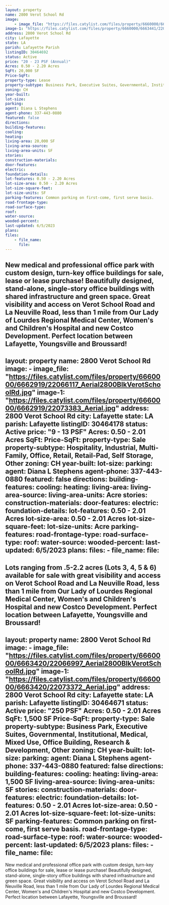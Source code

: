 ```yaml
---
layout: property
name: 2800 Verot School Rd
image:
    - image_file: "https://files.catylist.com/files/property/6660000/6663441/22067196_Aerial2800BlkVerotSchoolRd.jpg"
image-1: "https://files.catylist.com/files/property/6660000/6663441/22073378_Aerial.jpg"
address: 2800 Verot School Rd
city: Lafayette
state: LA
parish: Lafayette Parish
listingID: 30464692
status: Active
price: "20 - 23 PSF (Annual)"
Acres: 0.50 - 2.20 Acres
SqFt: 20,000 SF
Price-SqFt:
property-type: Lease
property-subtype: Business Park, Executive Suites, Governmental, Institutional, Medical, Mixed Use, Office Building, Research &amp; Development, Other
zoning: CH
year-built:
lot-size:
parking:
agent: Diana L Stephens
agent-phone: 337-443-0880
featured: false
directions:
building-features:
cooling:
heating:
living-area: 20,000 SF
living-area-source:
living-area-units: SF
stories:
construction-materials:
door-features:
electric:
foundation-details:
lot-features: 0.50 - 2.20 Acres
lot-size-area: 0.50 - 2.20 Acres
lot-size-square-feet:
lot-size-units: SF
parking-features: Common parking on first-come, first serve basis.
road-frontage-type:
road-surface-type:
roof:
water-source:
wooded-percent:
last-updated: 6/5/2023
plans:
files:
    - file_name:
      file:
---
```

New medical and professional office park with custom design, turn-key office buildings for sale, lease or lease purchase! Beautifully designed, stand-alone, single-story office buildings with shared infrastructure and green space. Great visibility and access on Verot School Road and La Neuville Road, less than 1 mile from Our Lady of Lourdes Regional Medical Center, Women's and Children's Hospital and new Costco Development. Perfect location between Lafayette, Youngsville and Broussard!
---
layout: property
name: 2800 Verot School Rd
image:
    - image_file: "https://files.catylist.com/files/property/6660000/6662919/22066117_Aerial2800BlkVerotSchoolRd.jpg"
image-1: "https://files.catylist.com/files/property/6660000/6662919/22073383_Aerial.jpg"
address: 2800 Verot School Rd
city: Lafayette
state: LA
parish: Lafayette
listingID: 30464178
status: Active
price: "9 - 13 PSF"
Acres: 0.50 - 2.01 Acres
SqFt:
Price-SqFt:
property-type: Sale
property-subtype: Hospitality, Industrial, Multi-Family, Office, Retail, Retail-Pad, Self Storage, Other
zoning: CH
year-built:
lot-size:
parking:
agent: Diana L Stephens
agent-phone: 337-443-0880
featured: false
directions:
building-features:
cooling:
heating:
living-area:
living-area-source:
living-area-units: Acre
stories:
construction-materials:
door-features:
electric:
foundation-details:
lot-features: 0.50 - 2.01 Acres
lot-size-area: 0.50 - 2.01 Acres
lot-size-square-feet:
lot-size-units: Acre
parking-features:
road-frontage-type:
road-surface-type:
roof:
water-source:
wooded-percent:
last-updated: 6/5/2023
plans:
files:
    - file_name:
      file:
---
Lots ranging from .5-2.2 acres (Lots 3, 4, 5 &amp; 6) available for sale with great visibility and access on Verot School Road and La Neuville Road, less than 1 mile from Our Lady of Lourdes Regional Medical Center, Women's and Children's Hospital and new Costco Development. Perfect location between Lafayette, Youngsville and Broussard!
---
layout: property
name: 2800 Verot School Rd
image:
    - image_file: "https://files.catylist.com/files/property/6660000/6663420/22066997_Aerial2800BlkVerotSchoolRd.jpg"
image-1: "https://files.catylist.com/files/property/6660000/6663420/22073372_Aerial.jpg"
address: 2800 Verot School Rd
city: Lafayette
state: LA
parish: Lafayette
listingID: 30464671
status: Active
price: "250 PSF"
Acres: 0.50 - 2.01 Acres
SqFt: 1,500 SF
Price-SqFt:
property-type: Sale
property-subtype: Business Park, Executive Suites, Governmental, Institutional, Medical, Mixed Use, Office Building, Research &amp; Development, Other
zoning: CH
year-built:
lot-size:
parking:
agent: Diana L Stephens
agent-phone: 337-443-0880
featured: false
directions:
building-features:
cooling:
heating:
living-area: 1,500 SF
living-area-source:
living-area-units: SF
stories:
construction-materials:
door-features:
electric:
foundation-details:
lot-features: 0.50 - 2.01 Acres
lot-size-area: 0.50 - 2.01 Acres
lot-size-square-feet:
lot-size-units: SF
parking-features: Common parking on first-come, first serve basis.
road-frontage-type:
road-surface-type:
roof:
water-source:
wooded-percent:
last-updated: 6/5/2023
plans:
files:
    - file_name:
      file:
---
New medical and professional office park with custom design, turn-key office buildings for sale, lease or lease purchase! Beautifully designed, stand-alone, single-story office buildings with shared infrastructure and green space. Great visibility and access on Verot School Road and La Neuville Road, less than 1 mile from Our Lady of Lourdes Regional Medical Center, Women's and Children's Hospital and new Costco Development. Perfect location between Lafayette, Youngsville and Broussard!
